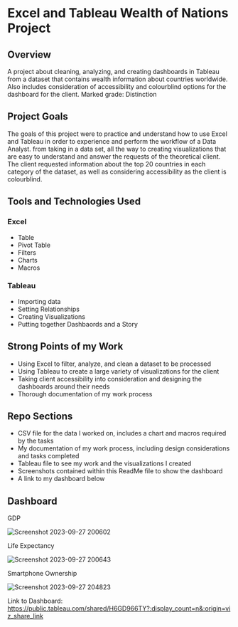 # Excel and Tableau Wealth of Nations Project

## Overview
A project about cleaning, analyzing, and creating dashboards in Tableau from a dataset that contains wealth information about countries worldwide. Also includes consideration of accessibility and colourblind options for the dashboard for the client.
Marked grade: Distinction

## Project Goals
The goals of this project were to practice and understand how to use Excel and Tableau in order to experience and perform the workflow of a Data Analyst. from taking in a data set, all the way to creating visualizations that are easy to understand and answer the requests of the theoretical client. The client requested information about the top 20 countries in each category of the dataset, as well as considering accessibility as the client is colourblind.

## Tools and Technologies Used
### Excel
- Table
- Pivot Table
- Filters
- Charts
- Macros

### Tableau
- Importing data
- Setting Relationships
- Creating Visualizations
- Putting together Dashbaords and a Story

## Strong Points of my Work
- Using Excel to filter, analyze, and clean a dataset to be processed
- Using Tableau to create a large variety of visualizations for the client
- Taking client accessibility into consideration and designing the dashboards around their needs
- Thorough documentation of my work process

## Repo Sections
- CSV file for the data I worked on, includes a chart and macros required by the tasks
- My documentation of my work process, including design considerations and tasks completed
- Tableau file to see my work and the visualizations I created
- Screenshots contained within this ReadMe file to show the dashboard
- A link to my dashboard below

## Dashboard

GDP

![Screenshot 2023-09-27 200602](https://github.com/Rayan-Arshed/Excel-and-Tableau-Wealth-of-Nations-Project/assets/95011650/05d3ec1e-ea2d-4068-8bcc-947619b37cd3)

Life Expectancy

![Screenshot 2023-09-27 200643](https://github.com/Rayan-Arshed/Excel-and-Tableau-Wealth-of-Nations-Project/assets/95011650/49722780-f364-47ac-94ce-1e99cc34f734)

Smartphone Ownership

![Screenshot 2023-09-27 204823](https://github.com/Rayan-Arshed/Excel-and-Tableau-Wealth-of-Nations-Project/assets/95011650/e1747e14-6995-4319-b507-e3045703b168)


Link to Dashboard:
https://public.tableau.com/shared/H6GD966TY?:display_count=n&:origin=viz_share_link
